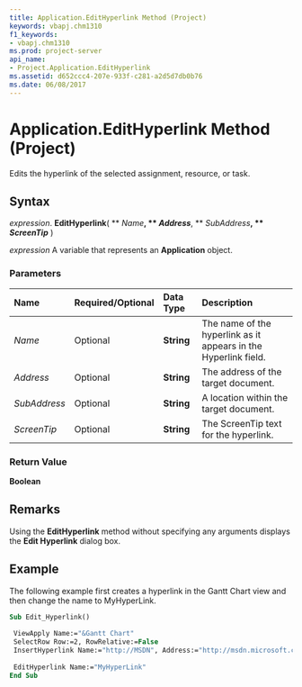 ```yaml
---
title: Application.EditHyperlink Method (Project)
keywords: vbapj.chm1310
f1_keywords:
- vbapj.chm1310
ms.prod: project-server
api_name:
- Project.Application.EditHyperlink
ms.assetid: d652ccc4-207e-933f-c281-a2d5d7db0b76
ms.date: 06/08/2017
---
```



# Application.EditHyperlink Method (Project)

Edits the hyperlink of the selected assignment, resource, or task.


## Syntax

 _expression_. **EditHyperlink**( ** _Name_**, ** _Address_**, ** _SubAddress_**, ** _ScreenTip_** )

 _expression_ A variable that represents an **Application** object.


### Parameters



|**Name**|**Required/Optional**|**Data Type**|**Description**|
|:-----|:-----|:-----|:-----|
| _Name_|Optional|**String**|The name of the hyperlink as it appears in the Hyperlink field.|
| _Address_|Optional|**String**|The address of the target document.|
| _SubAddress_|Optional|**String**| A location within the target document.|
| _ScreenTip_|Optional|**String**|The ScreenTip text for the hyperlink.|

### Return Value

 **Boolean**


## Remarks

Using the  **EditHyperlink** method without specifying any arguments displays the **Edit Hyperlink** dialog box.


## Example

The following example first creates a hyperlink in the Gantt Chart view and then change the name to MyHyperLink.


```vb
Sub Edit_Hyperlink() 
 
 ViewApply Name:="&Gantt Chart" 
 SelectRow Row:=2, RowRelative:=False 
 InsertHyperlink Name:="http://MSDN", Address:="http://msdn.microsoft.com/", SubAddress:="", ScreenTip:="" 
 
 EditHyperlink Name:="MyHyperLink" 
End Sub
```


